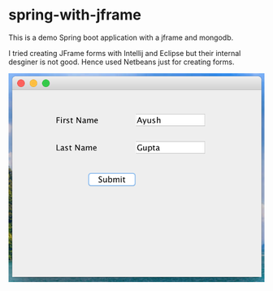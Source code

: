 # spring-with-jframe

This is a demo Spring boot application with a jframe and mongodb.

I tried creating JFrame forms with Intellij and Eclipse but their internal desginer is not good. Hence used Netbeans just for creating forms.

![alt text](https://github.com/ayushgupta2209/spring-with-jframe/blob/master/src/main/resources/UI-screenshot.png)

